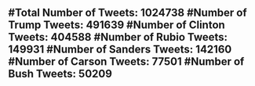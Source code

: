 #Total Number of Tweets: 1024738 
#Number of Trump Tweets: 491639
#Number of Clinton Tweets: 404588
#Number of Rubio Tweets: 149931
#Number of Sanders Tweets: 142160
#Number of Carson Tweets: 77501
#Number of Bush Tweets: 50209
---
